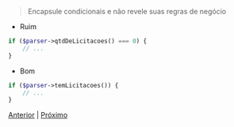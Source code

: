 > Encapsule condicionais e não revele suas regras de negócio

- Ruim

```php
if ($parser->qtdDeLicitacoes() === 0) {
    // ... 
}
```
 
- Bom

```php
if ($parser->temLicitacoes()) {
    // ...
}
```

[Anterior](./exemplo1.md) | [Próximo](./exemplo3.md)
